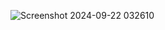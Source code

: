 ![Screenshot 2024-09-22 032610](https://github.com/user-attachments/assets/d57bd184-8e97-459c-8271-e0e42fcf523a)
